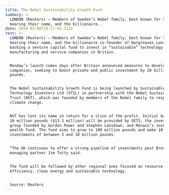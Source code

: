 ```yaml
---
title: The Nobel Sustainability Growth Fund
summary: >-
  LONDON (Reuters) – Members of Sweden’s Nobel family, best known for the prizes
  bearing their name, and the billionaire..
date: 2020-03-08T19:17:02.212Z
text: >-
  LONDON (Reuters) – Members of Sweden’s Nobel family, best known for the prizes
  bearing their name, and the billionaire co-founder of Hargreaves Lansdown are
  backing a venture capital fund to invest in “sustainable” technology,
  manufacturing and service companies in Britain.


  Monday’s launch comes days after Britain announced measures to develop growth
  companies, seeking to boost private and public investment by 20 billion
  pounds.


  The Nobel Sustainability Growth Fund is being launched by Sustainable
  Technology Investors Ltd (STIL) in partnership with the Nobel Sustainability
  Trust (NST), which was founded by members of the Nobel family to respond to
  climate change.


  NST has lent its name in return for a slice of the profit. Initial backing of
  10 million pounds ($13.3 million) will be provided by SET3, the investment
  group founded by Gordon Power and Stephen Lansdown, and Monaco’s sovereign
  wealth fund. The fund aims to grow to 100 million pounds and make 10-12
  investments of between 3 and 10 million pounds.


  “The UK continues to offer a strong pipeline of investments post Brexit,” STIL
  managing partner Jim Totty said.


  The fund will be followed by other regional ones focused on resource
  efficiency, clean energy and sustainable technology.


  Source: Reuters
---
```


